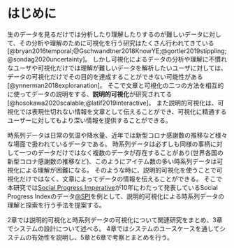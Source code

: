 # はじめに 
<!-- もっと丁寧に書いたほうがいいでしょう。各段落ごとに主張したいことはひとつに絞り、そのひとつずつの主張について、根拠や文献を示して根拠を説明することが大切です。 -->
生のデータを見るだけでは分析したり理解したりするのが難しいデータに対して、その分析や理解のために可視化を行う研究はたくさん行われてきている[@bryan2016temporal;@Gschwandtner2018KnowYE;@gortler2019stippling;@sondag2020uncertainty]。
しかし可視化によるデータの分析や理解に不慣れなユーザや可視化だけでは理解が難しいデータを解析したいユーザに対しては、データの可視化だけでその目的を達成することができない可能性がある[@ynnerman2018exploranation]。
そこで文章と可視化の二つの方法を相互的に使ってデータの説明をする、**説明的可視化**が研究されてる[@hosokawa2020scalable;@latif2019interactive]。
また説明的可視化は、可視化では表現仕切れない情報を文章として伝えることができ、可視化に精通するユーザーに対してもより深い情報を提供することができる。

時系列データは日常の気温や降水量、近年では新型コロナ感謝数の推移など様々な場面で扱われているデータである。
時系列データは必ずしも同様の事柄に対して一つのデータだけではなく複数のデータが存在することがあり(世界各国の新型コロナ感謝数の推移など)、このようにアイテム数の多い時系列データは可視化による理解が困難になる。
そのような時に、説明的可視化を使うことで可視化だけではなく、文章によってデータの情報を伝えることができる。
そこで本研究では[Social Progress Imperative](https://www.socialprogress.org/)が10年にわたって発表しているSocial Progress Indexのデータ[@SPI](以下SPIデータ)を例として、説明的可視化による時系列データの理解と探索を行う手法を提案する。

2章では説明的可視化と時系列データの可視化について関連研究をまとめ、3章でシステムの設計について述べる。
4章ではシステムのユースケースを通してシステムの有効性を説明し、5章と6章で考察とまとめを行う。